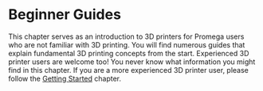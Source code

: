 # Beginner Guides

This chapter serves as an introduction to 3D printers for Promega users who are not familiar with 3D printing. You will find numerous guides that explain fundamental 3D printing concepts from the start. Experienced 3D printer users are welcome too! You never know what information you might find in this chapter. If you are a more experienced 3D printer user, please follow the [Getting Started](getting-started/) chapter.

